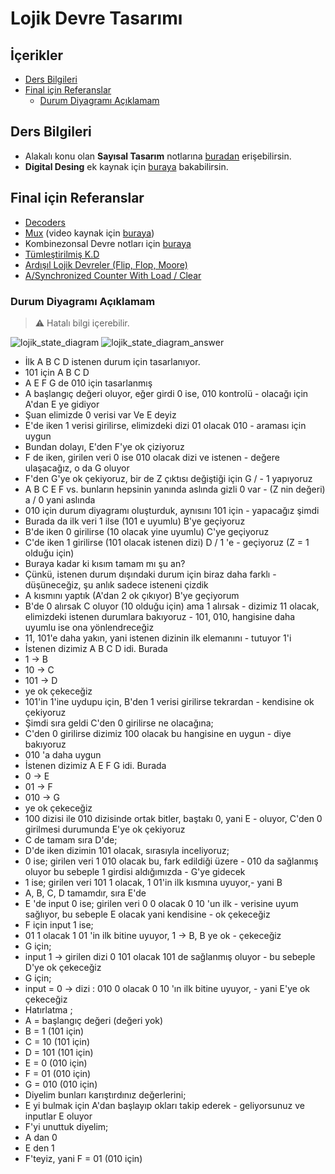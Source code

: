 # Lojik Devre Tasarımı <!-- omit in toc -->

## İçerikler <!-- omit in toc -->

- [Ders Bilgileri](#ders-bilgileri)
- [Final için Referanslar](#final-i%C3%A7in-referanslar)
  - [Durum Diyagramı Açıklamam](#durum-diyagram%C4%B1-a%C3%A7%C4%B1klamam)

## Ders Bilgileri

- Alakalı konu olan **Sayısal Tasarım** notlarına [buradan][Sayısal Tasarım - Ege Uni] erişebilirsin.
- **Digital Desing** ek kaynak için [buraya][Digital Design - ITU] bakabilirsin.

## Final için Referanslar

- [Decoders][Decoders]
- [Mux][Mux] (video kaynak için [buraya][Mux - Video])
- Kombinezonsal Devre notları için [buraya][Kombinezonsal Devre]
- [Tümleştirilmiş K.D][Tümleştirilmiş K.D]
- [Ardışıl Lojik Devreler (Flip, Flop, Moore)][Ardışıl Lojik Devreler (Flip Flop / Moore / ...)]
- [A/Synchronized Counter With Load / Clear][A/Synchronized Counter With Load / Clear]

### Durum Diyagramı Açıklamam

> ⚠ Hatalı bilgi içerebilir.

![lojik_state_diagram](../res/lojik_state_diagram.png)
![lojik_state_diagram_answer](../res/lojik_state_diagram_answer.png)

- İlk A B C D istenen durum için tasarlanıyor.
- 101 için A B C D
- A E F G de 010 için tasarlanmış
- A başlangıç değeri oluyor, eğer girdi 0 ise, 010 kontrolü - olacağı için A'dan E ye gidiyor
- Şuan elimizde 0 verisi var Ve E deyiz
- E'de iken 1 verisi girilirse, elimizdeki dizi 01 olacak 010 - araması için uygun
- Bundan dolayı, E'den F'ye ok çiziyoruz
- F de iken, girilen veri 0 ise 010 olacak dizi ve istenen - değere ulaşacağız, o da G oluyor
- F'den G'ye ok çekiyoruz, bir de Z çıktısı değiştiği için G / - 1 yapıyoruz
- A B C E F vs. bunların hepsinin yanında aslında gizli 0 var - (Z nin değeri) a / 0 yani aslında
- 010 için durum diyagramı oluşturduk, aynısını 101 için - yapacağız şimdi
- Burada da ilk veri 1 ilse (101 e uyumlu) B'ye geçiyoruz
- B'de iken 0 girilirse (10 olacak yine uyumlu) C'ye geçiyoruz
- C'de iken 1 girilirse (101 olacak istenen dizi) D / 1 'e - geçiyoruz (Z = 1 olduğu için)
- Buraya kadar ki kısım tamam mı şu an?
- Çünkü, istenen durum dışındaki durum için biraz daha farklı - düşüneceğiz, şu anlık sadece isteneni çizdik
- A kısmını yaptık (A'dan 2 ok çıkıyor) B'ye geçiyorum
- B'de 0 alırsak C oluyor (10 olduğu için) ama 1 alırsak - dizimiz 11 olacak, elimizdeki istenen durumlara bakıyoruz - 101, 010, hangisine daha uyumlu ise ona yönlendreceğiz
- 11, 101'e daha yakın, yani istenen dizinin ilk elemanını - tutuyor 1'i
- İstenen dizimiz A B C D idi. Burada
- 1 -> B
- 10 -> C
- 101 -> D
- ye ok çekeceğiz
- 101'in 1'ine uydupu için, B'den 1 verisi girilirse tekrardan - kendisine ok çekiyoruz
- Şimdi sıra geldi C'den 0 girilirse ne olacağına;
- C'den 0 girilirse dizimiz 100 olacak bu hangisine en uygun - diye bakıyoruz
- 010 'a daha uygun
- İstenen dizimiz A E F G  idi. Burada
- 0 -> E
- 01 -> F
- 010 -> G
- ye ok çekeceğiz
- 100 dizisi ile 010 dizisinde ortak bitler, baştakı 0, yani E - oluyor, C'den 0 girilmesi durumunda E'ye ok çekiyoruz
- C de tamam sıra D'de;
- D'de iken dizimin 101 olacak, sırasıyla inceliyoruz;
- 0 ise;  girilen veri 1 010 olacak bu, fark edildiği üzere - 010 da sağlanmış oluyor bu sebeple 1 girdisi aldığımızda - G'ye gidecek
- 1 ise; girilen veri 101 1 olacak, 1 01'in ilk kısmına uyuyor,-  yani B
- A, B, C, D tamamdır, sıra E'de
- E 'de input 0 ise; girilen veri 0 0 olacak 0 10 'un ilk - verisine uyum sağlıyor, bu sebeple E olacak yani kendisine - ok çekeceğiz
- F için input 1 ise;
- 01 1 olacak 1 01 'in ilk bitine uyuyor, 1 -> B, B ye ok - çekeceğiz
- G için;
- input 1 -> girilen dizi 0 101 olacak 101 de sağlanmış oluyor - bu sebeple D'ye ok çekeceğiz
- G için;
- input = 0 -> dizi : 010 0 olacak 0 10 'ın ilk bitine uyuyor, - yani E'ye ok çekeceğiz
- Hatırlatma ;
- A = başlangıç değeri (değeri yok)
- B = 1 (101 için)
- C = 10 (101 için)
- D = 101 (101 için)
- E = 0 (010 için)
- F = 01 (010 için)
- G = 010 (010 için)
- Diyelim bunları karıştırdınız değerlerini;
- E yi bulmak için A'dan başlayıp okları takip ederek - geliyorsunuz ve inputlar E oluyor
- F'yi unuttuk diyelim;
- A dan 0
- E den 1
- F'teyiz, yani F = 01 (010 için)

[Digital Design - ITU]: https://web.itu.edu.tr/~orssi/dersler/LD/Chap_01.pdf
[Sayısal Tasarım - Ege Uni]: http://tec.ege.edu.tr/dersler/say_tas_ders_notu.pdf
[Decoders]: http://www-ee.ccny.cuny.edu/wwwn/yltian/Courses/EE210/EE210-Lecture11.pdf
[Mux]: http://320volt.com/coklayicilar-veri-seciciler-multiplexers-data-selector/
[Mux - Video]: https://www.youtube.com/watch?v=SQp-r0Rw7zQ
[Kombinezonsal Devre]: http://www.yildiz.edu.tr/~uzun/LDT_PDF/PLDT_05_KombDevreT.pdf
[Tümleştirilmiş K.D]: http://kisi.deu.edu.tr//ozlem.karaca/s04_2.pdf
[Ardışıl Lojik Devreler (Flip Flop / Moore / ...)]: http://www.yildiz.edu.tr/~uzun/LD_PDF/PLDT_06_ArdisilLojikDevre.pdf
[A/Synchronized Counter With Load / Clear]: https://www.tutorialspoint.com/sequential_circuit_design/design_of_mod6_counter_using_load_and_clear.asp